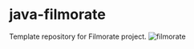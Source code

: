 # java-filmorate
Template repository for Filmorate project.
![filmorate](https://user-images.githubusercontent.com/112573026/219358022-d4c229c1-68f6-4777-b5bd-80ca9aab7ce8.png)
